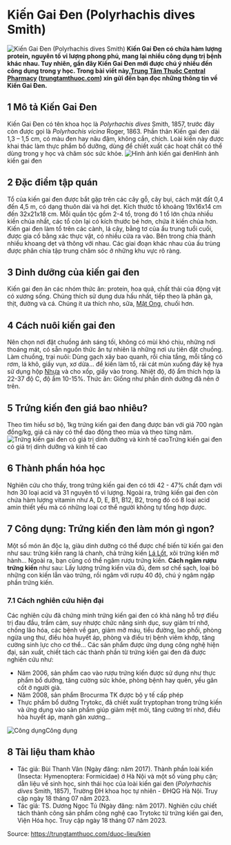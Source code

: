 # Kiến Gai Đen (Polyrhachis dives Smith)

![Kiến Gai Đen \(Polyrhachis dives Smith\)](https://trungtamthuoc.com/images/others/kien-gai-den-1-1241.jpg)
**Kiến Gai Đen có chứa hàm lượng protein, nguyên tố vi lượng phong phú, mang lại nhiều công dụng trị bệnh khác nhau. Tuy nhiên, gần đây Kiến Gai Đen mới được chú ý nhiều đến công dụng trong y học. Trong bài viết này,[Trung Tâm Thuốc Central Pharmacy](https://trungtamthuoc.com/ "Trung Tâm Thuốc Central Pharmacy") ([trungtamthuoc.com](https://trungtamthuoc.com/ "trungtamthuoc.com")) xin gửi đến bạn đọc những thông tin về Kiến Gai Đen.**
##  1 Mô tả Kiến Gai Đen
Kiến Gai Đen có tên khoa học là  _Polyrhachis dives_ Smith, 1857, trước đây còn được gọi là _Polyrhachis vicina_ Roger, 1863.
Phần thân Kiến gai đen dài 1,3 – 1,5 cm, có màu đen hay nâu đậm, không cắn, chích.
Loài kiến này được khai thác làm thực phẩm bổ dưỡng, dùng để chiết xuất các hoạt chất có thể dùng trong y học và chăm sóc sức khỏe.
![Hình ảnh kiến gai đen](https://trungtamthuoc.com/images/item/kien-gai-den-2.jpg)Hình ảnh kiến gai đen
##  2 Đặc điểm tập quán
Tổ của kiến gai đen được bắt gặp trên các cây gỗ, cây bụi, cách mặt đất 0,4 đến 4,5 m, có dạng thuôn dài và hơi dẹt. Kích thước tổ khoảng 19x16x14 cm đến 32x21x18 cm.
Mỗi quần tộc gồm 2-4 tổ, trong đó 1 tổ lớn chứa nhiều kiến chúa nhất, các tổ còn lại có kích thước bé hơn, chứa ít kiến chúa hơn.
Kiến gai đen làm tổ trên các cành, lá cây, bằng tơ của ấu trung tuổi cuối, được gia cố bằng xác thực vật, có nhiều cửa ra vào. Bên trong chia thành nhiều khoang dẹt và thông với nhau. Các giai đoạn khác nhau của ấu trùng được phân chia tập trung chăm sóc ở những khu vực rõ ràng.
##  3 Dinh dưỡng của kiến gai đen
Kiến gai đen ăn các nhóm thức ăn: protein, hoa quả, chất thải của động vật có xương sống.
Chúng thích sử dụng dưa hấu nhất, tiếp theo là phân gà, thịt, đường và cá. Chúng ít ưa thích nho, sữa, [Mật Ong](https://trungtamthuoc.com/hoat-chat/mat-ong "Mật Ong"), chuối hơn.
##  4 Cách nuôi kiến gai đen
Nên chọn nơi đặt chuồng ánh sáng tối, không có mùi khó chịu, những nơi thoáng mát, có sẵn nguồn thức ăn tự nhiên là những nơi ưu tiên đặt chuồng.
Làm chuồng, trại nuôi: Dùng gạch xây bao quanh, rồi chia tầng, mỗi tầng có rơm, lá khô, giấy vụn, xơ dừa... để kiến làm tổ, rải cát mùn xuống đáy kệ hya sử dụng hộp [Nhựa](https://trungtamthuoc.com/hoat-chat/nhua "Nhựa") và cho xốp, giấy vào trong.
Nhiệt độ, độ ẩm thích hợp là 22-37 độ C, độ ẩm 10-15%.
Thức ăn: Giống như phần dinh dưỡng đã nên ở trên.
##  5 Trứng kiến đen giá bao nhiêu?
Theo tìm hiểu sơ bộ, 1kg trứng kiến gai đen đang được bán với giá 700 ngàn đồng/kg, giá cả này có thể dao động theo mùa và theo từng năm.
![Trứng kiến gai đen có giá trị dinh dưỡng và kinh tế cao](https://trungtamthuoc.com/images/item/kien-gai-den-3.jpg)Trứng kiến gai đen có giá trị dinh dưỡng và kinh tế cao
##  6 Thành phần hóa học
Nghiên cứu cho thấy, trong trứng kiến gai đen có tới 42 - 47% chất đạm với hơn 30 loại acid và 31 nguyên tố vi lượng. Ngoài ra, trứng kiến gai đen còn chứa hàm lượng vitamin như A, D, E, B1, B12, B2, trong đó có 8 loại acid amin thiết yếu mà có những loại cơ thể người không tự tổng hợp được.
##  7 Công dụng: Trứng kiến đen làm món gì ngon?
Một số món ăn độc lạ, giàu dinh dưỡng có thể được chế biến từ kiến gai đen như sau: trứng kiến rang lá chanh, chả trứng kiến [Lá Lốt](https://trungtamthuoc.com/hoat-chat/la-lot "Lá Lốt"), xôi trứng kiến mỡ hành...
Ngoài ra, bạn cũng có thể ngâm rượu trứng kiến. **Cách ngâm rượu trứng kiến** như sau: Lấy lượng trứng kiến vừa đủ, đem sơ chế sạch, loại bỏ những con kiến lẫn vào trứng, rồi ngâm với rượu 40 độ, chú ý ngâm ngập phần trứng kiến.
### 7.1 Cách nghiên cứu hiện đại
Các nghiên cứu đã chứng minh trứng kiến gai đen có khả năng hỗ trợ điều trị đau đầu, trầm cảm, suy nhược chức năng sinh dục, suy giảm trí nhớ, chống lão hóa, các bệnh về gan, giảm mỡ máu, tiểu đường, lao phổi, phòng ngừa ung thư, điều hòa huyết áp, phòng và điều trị bệnh viêm khớp, tăng cường sinh lực cho cơ thể…
Các sản phẩm được ứng dụng công nghệ hiện đại, sản xuất, chiết tách các thành phần từ trứng kiến gai đen đã được nghiên cứu như:
  * Năm 2006, sản phẩm cao vào rượu trứng kiến được sử dụng như thực phẩm bổ dưỡng, tăng cường sức khỏe, phòng bệnh hay quên, yếu gân cốt ở người già.
  * Năm 2008, sản phẩm Brocurma TK được bộ y tế cấp phép
  * Thực phẩm bổ dưỡng Trytokc, đã chiết xuất tryptophan trong trứng kiến và ứng dụng vào sản phẩm giúp giảm mệt mỏi, tăng cường trí nhớ, điều hòa huyết áp, mạnh gân xương...


![Công dụng](https://trungtamthuoc.com/images/item/kien-gai-den-4.jpg)Công dụng
##  8 Tài liệu tham khảo
  * Tác giả: Bùi Thanh Vân (Ngày đăng: năm 2017). Thành phần loài kiến (Insecta: Hymenoptera: Formicidae) ở Hà Nội và một số vùng phụ cận; dẫn liệu về sinh học, sinh thái học của loài kiến gai đen (_Polyrhachis dives_ Smith, 1857), Trường ĐH khoa học tự nhiên - ĐHQG Hà Nội. Truy cập ngày 18 tháng 07 năm 2023.
  * Tác giả: TS. Dương Ngọc Tú (Ngày đăng: năm 2017). Nghiên cứu chiết tách thành công sản phẩm công nghệ cao Trytokc từ trứng kiến gai đen, Viện Hóa học. Truy cập ngày 18 tháng 07 năm 2023.




Source: https://trungtamthuoc.com/duoc-lieu/kien